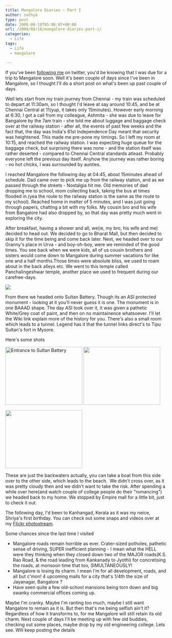 ```yaml
---
title: Mangalore Diaries – Part I
author: sathya
type: post
date: 2008-08-18T05:06:07+00:00
url: /2008/08/18/mangalore-diaries-part-i/
categories:
  - Life
tags:
  - Life
  - mangalore

---
```

If you've been <a href="https://twitter.com/sathyabhat" target="_blank">following me</a> on twitter, you'd be knowing that I was due for a trip to Mangalore soon. Well it's been couple of days since I've been in Mangalore, so I thought I'll do a short post on what's been up past couple of days.

<!--more-->

Well lets start from my train journey from Chennai - my train was scheduled to depart at 11:30am, so I thought I'd leave at say around 10:45, and be at Chennai Central at 11(yup, it takes only 15minutes). However early morning at 6:30, I got a call from my colleague, Ashmita - she was due to leave for Bangalore by the 7am train - she told me about luggage and baggage check over at the railway station - after all, the events of past few weeks and the fact that, the day was India's 61st Independence Day meant that security was heightened. This made me pre-pone my timings. So I left my room at 10:15, and reached the railway station. I was expecting huge queue for the baggage check, but surprising there was none - and the station itself was rather deserted - compared to Chennai Central standards atleast. Probably everyone left the previous day itself. Anyhow the journey was rather boring - no hot chicks, I was surrounded by aunties.

I reached Mangalore the following day at 04:45, about 15minutes ahead of schedule. Dad came over to pick me up from the railway station, and as we passed through the streets - Nostalgia hit me. Old memories of dad dropping me to school, mom collecting back, taking the bus at times flooded in.(yea the route to the railway station is the same as the route to my school). Reached home in matter of 5 minutes, and I was just going through papers, chatting a bit with my folks. My cousin bro and his wife from Bangalore had also dropped by, so that day was pretty much went in exploring the city.

After breakfast, having a shower and all, we(ie, my bro, his wife and me) decided to head out. We decided to go to Bharat Mall, but then decided to skip it for the time being and come back later. Next, we headed over to our Granny's place in Urva - and boy-oh-boy, were we reminded of the good times. You see back when we were kids, all of us cousin brothers and sisters would come down to Mangalore during summer vacations for like one and a half months.Those times were absolute bliss, we used to roam about in the back alleys etc. We went to this temple called Panchalingeshwar temple, another place we used to frequent during our carefree-days.

[![][1]][2]

From there we headed onto Sultan Battery. Though its an ASI protected monument - looking at it you'll never guess it is one. The monument is in one BAAAD shape. The day ASI took over it, it was given a pathetic White/Grey coat of paint, and then on no maintainence whatsoever. I'll let the Wiki link explain more of the history for you. There's also a small room which leads to a tunnel. Legend has it that the tunnel links direct's to Tipu Sultan's fort in Mysore.

Here's some shots

<img src="https://farm4.static.flickr.com/3268/2772183380_b2e069b239_m.jpg" alt="Entrance to Sultan Battery" width="240" height="180" /> [<img src="https://farm4.static.flickr.com/3190/2772183382_edaacb99eb_m.jpg" alt="" width="240" height="180" />][3]

[<img src="https://farm4.static.flickr.com/3008/2772184098_07d2d8fc65_m.jpg" alt="" width="240" height="180" />][4]

These are just the backwaters actually, you can take a boat from this side over to the other side, which leads to the beach.  We didn't cross over, as it was pretty cloudy then and we didn't want to take the risk. After spending a while over here(and watch couple of college people do their "romancing") we headed back to my home. We stopped by Empire mall for a little bit, just to check it out.

The following day, I'd been to Kanhangad, Kerala as it was my neice, Shriya's first birthday. You can check out some snaps and videos over at my <a href="https://flickr.com/photos/sathyabhat" target="_blank">Flickr photostream</a>.

Some chances since the last time I visited

  * Mangalore roads remain horrible as ever. Crater-sized potholes, pathetic sense of driving, SUPER inefficient planning - I mean what the HELL were they thinking when they closed down two of the MAJOR roads(K.S. Rao Road, & the road leading from Kankanady to Jyothi) for concretising the roads, at monsoon time that too, SIMULTANEOUSLY!
  * Mangalore is losing its charm. I mean I'm for all development, roads, and all but c'mon! 4 upcoming malls for a city that's 1/4th the size of Jayanagar, Bangalore ?
  * Have seen quite a few old-school mansions being torn down and big swanky commercial offices coming up.

Maybe I'm cranky. Maybe I'm ranting too much, maybe I still want Mangalore to remain as it is. But then that's me being selfish ain't it? Regardless of how it transforms to, for me Mangalore will still retain its old charm. Next couple of days I'll be meeting up with few old buddies, checking out some places, maybe drop by my old engineering college. Lets see. WIll keep posting the details

 [1]: https://farm4.static.flickr.com/3164/2772183372_2b44b0230b_m.jpg
 [2]: https://www.flickr.com/photos/sathyabhat/2772183372/
 [3]: https://www.flickr.com/photos/sathyabhat/2772183382/https://www.flickr.com/photos/sathyabhat/2772183382/
 [4]: https://www.flickr.com/photos/sathyabhat/2772184098/
